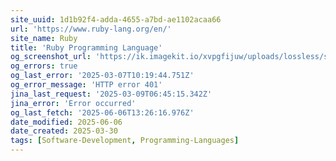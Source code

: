```yaml
---
site_uuid: 1d1b92f4-adda-4655-a7bd-ae1102acaa66
url: 'https://www.ruby-lang.org/en/'
site_name: Ruby
title: 'Ruby Programming Language'
og_screenshot_url: 'https://ik.imagekit.io/xvpgfijuw/uploads/lossless/screenshots/20250605_Ruby_og_screenshot.jpeg'
og_errors: true
og_last_error: '2025-03-07T10:19:44.751Z'
og_error_message: 'HTTP error 401'
jina_last_request: '2025-03-09T06:45:15.342Z'
jina_error: 'Error occurred'
og_last_fetch: '2025-06-06T13:26:16.976Z'
date_modified: 2025-06-06
date_created: 2025-03-30
tags: [Software-Development, Programming-Languages]
---
```



